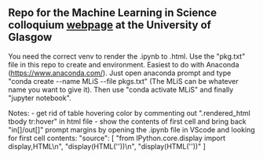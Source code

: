 ## Repo for the Machine Learning in Science colloquium [webpage](https://ml-in-science.github.io/webpage) at the University of Glasgow

You need the correct venv to render the .ipynb to .html. Use the "pkg.txt" file in this repo to create and environment. Easiest to do with Anaconda (https://www.anaconda.com/).
Just open anaconda prompt and type "conda create --name MLiS --file pkgs.txt" (The MLiS can be whatever name you want to give it). Then use "conda activate MLiS" and finally "jupyter notebook".

Notes:
	- get rid of table hovering color by commenting out ".rendered_html tbody tr:hover" in html file
	- show the contents of first cell and bring back "in[]/out[]" prompt margins by opening the .ipynb 
	  file in VScode and looking for first cell contents: 
		"source": [
 		   "from IPython.core.display import display,HTML\n",
 		   "display(HTML('<style>div.prompt {display:none}</style>'))\n",
  		  "display(HTML('<style>div.input{display:none;}</style>'))"
 		  ]
